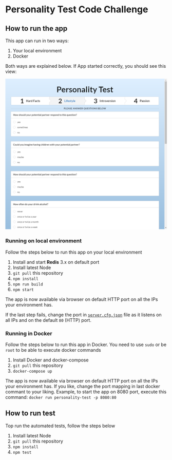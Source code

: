 # Personality Test Code Challenge

## How to run the app
This app can run in two ways:
1.  Your local environment
2.  Docker

Both ways are explained below. If App started correctly, you should see this view:

![Initial View](/screenshots/initial_view.png?raw=true)

### Running on local environment
Follow the steps below to run this app on your local environment

1.  Install and start __Redis__ 3.x on default port
2.  Install latest Node
3.  `git pull` this repository
4.  `npm install`
5.  `npm run build`
6.  `npm start`

The app is now available via browser on default HTTP port on all the IPs your environment has.

If the last step fails, change the port in [`server.cfg.json`](/server.cfg.json) file as it listens on all IPs and on the
default `80` (HTTP) port. 

### Running in Docker

Follow the steps below to run this app in Docker. You need to use `sudo` or be `root` to be able to execute docker commands

1.  Install Docker and docker-compose
2.  `git pull` this repository
3.  `docker-compose up`

The app is now available via browser on default HTTP port on all the IPs your environment has.
If you like, change the port mapping in last docker commant to your liking. Example, to start the app on 8080 port,
execute this command: `docker run personality-test -p 8080:80`

## How to run test
Top run the automated tests, follow the steps below

1.  Install latest Node
2.  `git pull` this repository
3.  `npm install`
4.  `npm test`

